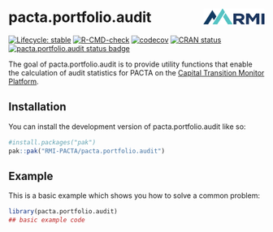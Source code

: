 
<!-- README.md is generated from README.Rmd. Please edit that file -->

# pacta.portfolio.audit <img src="man/figures/logo.png" align="right" width="120" />

<!-- badges: start -->

[![Lifecycle: stable](https://img.shields.io/badge/lifecycle-stable-brightgreen.svg)](https://lifecycle.r-lib.org/articles/stages.html#stable)
[![R-CMD-check](https://github.com/RMI-PACTA/pacta.portfolio.audit/actions/workflows/R-CMD-check.yaml/badge.svg)](https://github.com/RMI-PACTA/pacta.portfolio.audit/actions/workflows/R-CMD-check.yaml)
[![codecov](https://codecov.io/gh/RMI-PACTA/pacta.portfolio.audit/graph/badge.svg)](https://codecov.io/gh/RMI-PACTA/pacta.portfolio.audit)
[![CRAN
status](https://www.r-pkg.org/badges/version/pacta.portfolio.audit)](https://CRAN.R-project.org/package=pacta.portfolio.audit)
[![pacta.portfolio.audit status
badge](https://rmi-pacta.r-universe.dev/badges/pacta.portfolio.audit)](https://rmi-pacta.r-universe.dev/ui#package:pacta.portfolio.audit)
<!-- badges: end -->

The goal of pacta.portfolio.audit is to provide utility functions that
enable the calculation of audit statistics for PACTA on the [Capital
Transition Monitor Platform](https://platform.transitionmonitor.com/).

## Installation

You can install the development version of pacta.portfolio.audit like
so:

``` r
#install.packages("pak")
pak::pak("RMI-PACTA/pacta.portfolio.audit")
```

## Example

This is a basic example which shows you how to solve a common problem:

``` r
library(pacta.portfolio.audit)
## basic example code
```
